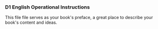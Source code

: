 ### D1 English Operational Instructions

This file file serves as your book's preface, a great place to describe your book's content and ideas.

